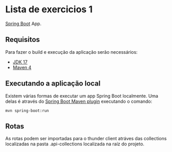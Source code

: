 # Lista de exercicios 1

[Spring Boot](http://projects.spring.io/spring-boot/) App.

## Requisitos

Para fazer o build e execução da aplicação serão necessários:

- [JDK 17](https://www.oracle.com/java/technologies/downloads/#java17)
- [Maven 4](https://maven.apache.org)

## Executando a aplicação local

Existem várias formas de executar um app Spring Boot localmente. Uma delas é através do [Spring Boot Maven plugin](https://docs.spring.io/spring-boot/docs/current/reference/html/build-tool-plugins-maven-plugin.html) executando o comando:

```shell
mvn spring-boot:run
```

## Rotas
As rotas podem ser importadas para o thunder client atráves das collections localizadas na pasta .api-collections localizada na raíz do projeto.
